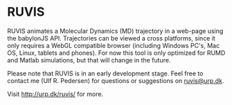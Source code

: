 # RUVIS
RUVIS animates a Molecular Dynamics (MD) trajectory in a web-page using the babylonJS API. Trajectories can be viewed a cross platforms, since it only requires a WebGL compatible browser (including Windows PC's, Mac OS, Linux, tablets and phones). For now this tool is only optimized for RUMD and Matlab simulations, but that will change in the future.

Please note that RUVIS is in an early development stage. Feel free to contact me (Ulf R. Pedersen) for questions or suggestions on ruvis@urp.dk.

Visit http://urp.dk/ruvis/ for more.
